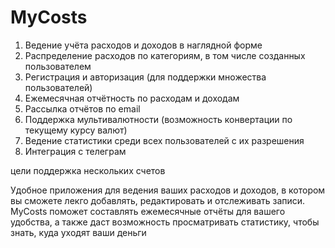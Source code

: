 # MyCosts
1. Ведение учёта расходов и доходов в наглядной форме
2. Распределение расходов по категориям, в том числе созданных пользователем
3. Регистрация и авторизация (для поддержки множества пользователей)
4. Ежемесячная отчётность по расходам и доходам
5. Рассылка отчётов по email
6. Поддержка мультивалютности (возможность конвертации по текущему курсу валют)
7. Ведение статистики среди всех пользователей с их разрешения
8. Интеграция с телеграм

цели
поддержка нескольких счетов

Удобное приложения для ведения ваших расходов и доходов, в котором вы сможете лекго добавлять, редактировать и отслеживать записи. MyCosts поможет составлять ежемесячные отчёты для вашего удобства, а также даст возможность просматривать статистику, чтобы знать, куда уходят ваши деньги
